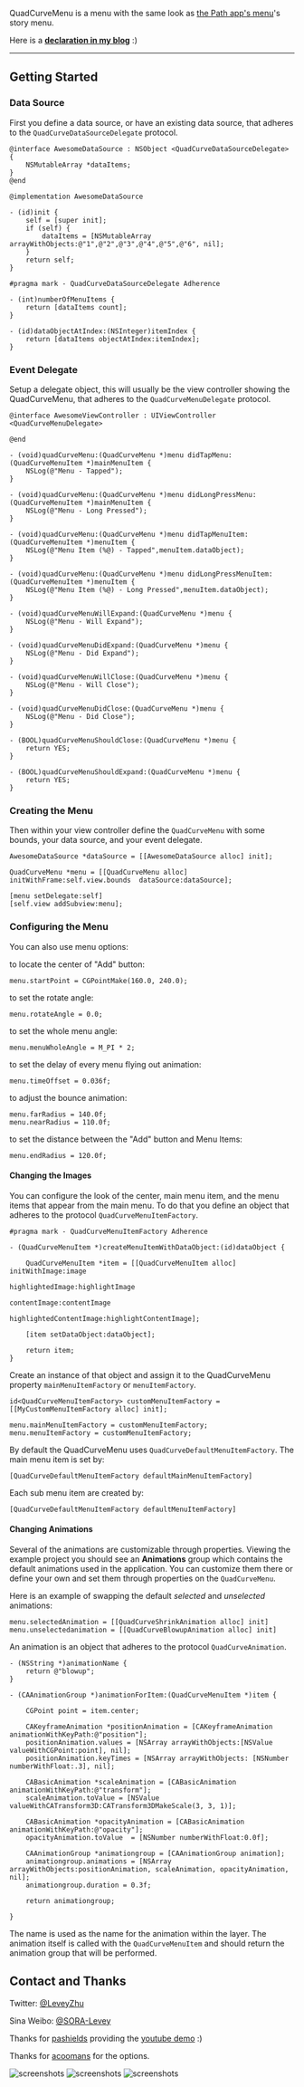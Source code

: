 QuadCurveMenu is a menu with the same look as [the Path app's menu](https://path.com/)'s story menu.

Here is a [**declaration in my blog**](http://www.lunaapp.com/blog/?p=66) :)

---

## Getting Started


### Data Source

First you define a data source, or have an existing data source,
that adheres to the `QuadCurveDataSourceDelegate` protocol.

    @interface AwesomeDataSource : NSObject <QuadCurveDataSourceDelegate> {
        NSMutableArray *dataItems;
    }
    @end

    @implementation AwesomeDataSource

    - (id)init {
        self = [super init];
        if (self) {
            dataItems = [NSMutableArray arrayWithObjects:@"1",@"2",@"3",@"4",@"5",@"6", nil];
        }
        return self;
    }

    #pragma mark - QuadCurveDataSourceDelegate Adherence

    - (int)numberOfMenuItems {
        return [dataItems count];
    }

    - (id)dataObjectAtIndex:(NSInteger)itemIndex {
        return [dataItems objectAtIndex:itemIndex];
    }
    
### Event Delegate

Setup a delegate object, this will usually be the view controller showing the
QuadCurveMenu, that adheres to the `QuadCurveMenuDelegate` protocol.

    @interface AwesomeViewController : UIViewController <QuadCurveMenuDelegate>

    @end

    - (void)quadCurveMenu:(QuadCurveMenu *)menu didTapMenu:(QuadCurveMenuItem *)mainMenuItem {
        NSLog(@"Menu - Tapped");
    }

    - (void)quadCurveMenu:(QuadCurveMenu *)menu didLongPressMenu:(QuadCurveMenuItem *)mainMenuItem {
        NSLog(@"Menu - Long Pressed");
    }

    - (void)quadCurveMenu:(QuadCurveMenu *)menu didTapMenuItem:(QuadCurveMenuItem *)menuItem {
        NSLog(@"Menu Item (%@) - Tapped",menuItem.dataObject);
    }

    - (void)quadCurveMenu:(QuadCurveMenu *)menu didLongPressMenuItem:(QuadCurveMenuItem *)menuItem {
        NSLog(@"Menu Item (%@) - Long Pressed",menuItem.dataObject);
    }

    - (void)quadCurveMenuWillExpand:(QuadCurveMenu *)menu {
        NSLog(@"Menu - Will Expand");
    }

    - (void)quadCurveMenuDidExpand:(QuadCurveMenu *)menu {
        NSLog(@"Menu - Did Expand");
    }

    - (void)quadCurveMenuWillClose:(QuadCurveMenu *)menu {
        NSLog(@"Menu - Will Close");
    }

    - (void)quadCurveMenuDidClose:(QuadCurveMenu *)menu {
        NSLog(@"Menu - Did Close");
    }

    - (BOOL)quadCurveMenuShouldClose:(QuadCurveMenu *)menu {
        return YES;
    }

    - (BOOL)quadCurveMenuShouldExpand:(QuadCurveMenu *)menu {
        return YES;
    }    

### Creating the Menu

Then within your view controller define the `QuadCurveMenu` with some bounds, 
your data source, and your event delegate.


    AwesomeDataSource *dataSource = [[AwesomeDataSource alloc] init];

    QuadCurveMenu *menu = [[QuadCurveMenu alloc] initWithFrame:self.view.bounds  dataSource:dataSource];

    [menu setDelegate:self]
    [self.view addSubview:menu];

### Configuring the Menu

You can also use menu options:

to locate the center of "Add" button:

	menu.startPoint = CGPointMake(160.0, 240.0);

to set the rotate angle:

	menu.rotateAngle = 0.0;

to set the whole menu angle:

	menu.menuWholeAngle = M_PI * 2;

to set the delay of every menu flying out animation:

	menu.timeOffset = 0.036f;

to adjust the bounce animation:

	menu.farRadius = 140.0f;
	menu.nearRadius = 110.0f;

to set the distance between the "Add" button and Menu Items:

	menu.endRadius = 120.0f;


#### Changing the Images

You can configure the look of the center, main menu item, and the menu items 
that appear from the main menu. To do that you define an object that adheres 
to the protocol `QuadCurveMenuItemFactory`.


    #pragma mark - QuadCurveMenuItemFactory Adherence

    - (QuadCurveMenuItem *)createMenuItemWithDataObject:(id)dataObject {

        QuadCurveMenuItem *item = [[QuadCurveMenuItem alloc] initWithImage:image 
                                                          highlightedImage:highlightImage
                                                              contentImage:contentImage 
                                                   highlightedContentImage:highlightContentImage];

        [item setDataObject:dataObject];

        return item;
    }
    
Create an instance of that object and assign it to the QuadCurveMenu property `mainMenuItemFactory` or `menuItemFactory`.

    id<QuadCurveMenuItemFactory> customMenuItemFactory = [[MyCustomMenuItemFactory alloc] init];

    menu.mainMenuItemFactory = customMenuItemFactory;
    menu.menuItemFactory = customMenuItemFactory;
    
By default the QuadCurveMenu uses `QuadCurveDefaultMenuItemFactory`. The main 
menu item is set by:

    [QuadCurveDefaultMenuItemFactory defaultMainMenuItemFactory]

Each sub menu item are created by:

    [QuadCurveDefaultMenuItemFactory defaultMenuItemFactory]
    

#### Changing Animations

Several of the animations are customizable through properties. Viewing the
example project you should see an __Animations__ group which contains the 
default animations used in the application. You can customize them there or
define your own and set them through properties on the `QuadCurveMenu`.

Here is an example of swapping the default _selected_ and _unselected_ 
animations:

    menu.selectedAnimation = [[QuadCurveShrinkAnimation alloc] init]
    menu.unselectedanimation = [[QuadCurveBlowupAnimation alloc] init]

An animation is an object that adheres to the protocol `QuadCurveAnimation`. 

    - (NSString *)animationName {
        return @"blowup";
    }

    - (CAAnimationGroup *)animationForItem:(QuadCurveMenuItem *)item {
    
        CGPoint point = item.center;
    
        CAKeyframeAnimation *positionAnimation = [CAKeyframeAnimation animationWithKeyPath:@"position"];
        positionAnimation.values = [NSArray arrayWithObjects:[NSValue valueWithCGPoint:point], nil];
        positionAnimation.keyTimes = [NSArray arrayWithObjects: [NSNumber numberWithFloat:.3], nil]; 
    
        CABasicAnimation *scaleAnimation = [CABasicAnimation animationWithKeyPath:@"transform"];
        scaleAnimation.toValue = [NSValue valueWithCATransform3D:CATransform3DMakeScale(3, 3, 1)];
    
        CABasicAnimation *opacityAnimation = [CABasicAnimation animationWithKeyPath:@"opacity"];
        opacityAnimation.toValue  = [NSNumber numberWithFloat:0.0f];
    
        CAAnimationGroup *animationgroup = [CAAnimationGroup animation];
        animationgroup.animations = [NSArray arrayWithObjects:positionAnimation, scaleAnimation, opacityAnimation, nil];
        animationgroup.duration = 0.3f;
    
        return animationgroup;

    }

The name is used as the name for the animation within the layer. The animation 
itself is called with the `QuadCurveMenuItem` and should return the animation
group that will be performed.


## Contact and Thanks

Twitter: [@LeveyZhu](https://twitter.com/#!/LeveyZhu) 

Sina Weibo: [@SORA-Levey](http://weibo.com/leveyzhu) 

Thanks for [pashields](https://github.com/pashields) providing the [youtube demo](http://www.youtube.com/watch?v=vddaYMtETjo) :)

Thanks for [acoomans](https://github.com/acoomans/QuadCurveMenu) for the options.


![screenshots](http://k.minus.com/ib1kHc4lnLB8bd.gif) ![screenshots](http://k.minus.com/iovTFVTQQ192K.gif) ![screenshots](http://k.minus.com/i4BrO2tfCJxzk.gif)
